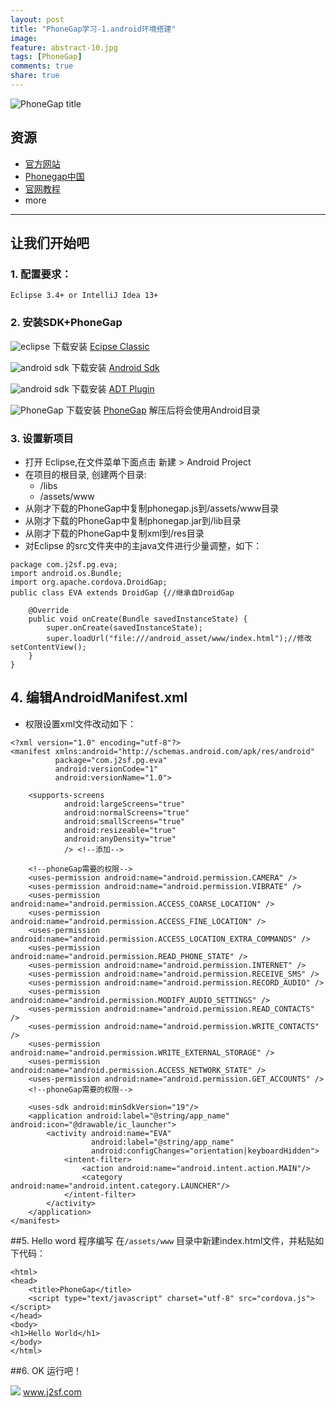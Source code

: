 ```yaml
---
layout: post
title: "PhoneGap学习-1.android环境搭建"
image:
feature: abstract-10.jpg
tags: [PhoneGap]
comments: true
share: true
---
```



![PhoneGap title](http://pic.yupoo.com/edyang/Erj1hGCU/medish.jpg)

## 资源

* [官方网站](http://25.io/smaller/)
* [Phonegap中国](http://www.phonegapcn.com/)
* [官网教程](http://docs.phonegap.com/en/edge/guide_platforms_index.md.html)
* more

------

## 让我们开始吧


### 1. 配置要求： 
	Eclipse 3.4+ or IntelliJ Idea 13+

### 2. 安装SDK+PhoneGap

![eclipse](http://www.phonegapcn.com/start/zh/1.3/index_files/eclipse.png) 下载安装 [Ecipse Classic](http://www.eclipse.org/downloads/)  

![android sdk](http://www.phonegapcn.com/start/zh/1.3/index_files/android.png) 下载安装 [Android Sdk](http://developer.android.com/sdk/index.html)  

![android sdk](http://www.phonegapcn.com/start/zh/1.3/index_files/android.png) 下载安装 [ADT Plugin](http://developer.android.com/sdk/eclipse-adt.html#installing)  

![PhoneGap](http://www.phonegapcn.com/start/zh/1.3/index_files/phonegap.png) 下载安装 [PhoneGap](http://phonegap.com/download)  解压后将会使用Android目录

### 3. 设置新项目

* 打开 Eclipse,在文件菜单下面点击 新建 > Android Project
* 在项目的根目录, 创建两个目录:
	* /libs
	* /assets/www
* 从刚才下载的PhoneGap中复制phonegap.js到/assets/www目录
* 从刚才下载的PhoneGap中复制phonegap.jar到/lib目录
* 从刚才下载的PhoneGap中复制xml到/res目录
* 对Eclipse 的src文件夹中的主java文件进行少量调整，如下：

<!-- lang:java -->
	package com.j2sf.pg.eva;
	import android.os.Bundle;
	import org.apache.cordova.DroidGap;
	public class EVA extends DroidGap {//继承自DroidGap
   		 
    	@Override
    	public void onCreate(Bundle savedInstanceState) {
        	super.onCreate(savedInstanceState);
        	super.loadUrl("file:///android_asset/www/index.html");//修改setContentView();
    	}
	}
<!-- lang:java -->

## 4. 编辑AndroidManifest.xml

* 权限设置xml文件改动如下：
<!-- lang:xml -->
    <?xml version="1.0" encoding="utf-8"?>
    <manifest xmlns:android="http://schemas.android.com/apk/res/android"
              package="com.j2sf.pg.eva"
              android:versionCode="1"
              android:versionName="1.0">
    
        <supports-screens
                android:largeScreens="true"
                android:normalScreens="true"
                android:smallScreens="true"
                android:resizeable="true"
                android:anyDensity="true"
                /> <!--添加-->
    
        <!--phoneGap需要的权限-->
        <uses-permission android:name="android.permission.CAMERA" />
        <uses-permission android:name="android.permission.VIBRATE" />
        <uses-permission android:name="android.permission.ACCESS_COARSE_LOCATION" />
        <uses-permission android:name="android.permission.ACCESS_FINE_LOCATION" />
        <uses-permission android:name="android.permission.ACCESS_LOCATION_EXTRA_COMMANDS" />
        <uses-permission android:name="android.permission.READ_PHONE_STATE" />
        <uses-permission android:name="android.permission.INTERNET" />
        <uses-permission android:name="android.permission.RECEIVE_SMS" />
        <uses-permission android:name="android.permission.RECORD_AUDIO" />
        <uses-permission android:name="android.permission.MODIFY_AUDIO_SETTINGS" />
        <uses-permission android:name="android.permission.READ_CONTACTS" />
        <uses-permission android:name="android.permission.WRITE_CONTACTS" />
        <uses-permission android:name="android.permission.WRITE_EXTERNAL_STORAGE" />
        <uses-permission android:name="android.permission.ACCESS_NETWORK_STATE" />
        <uses-permission android:name="android.permission.GET_ACCOUNTS" />
        <!--phoneGap需要的权限-->
    
        <uses-sdk android:minSdkVersion="19"/>
        <application android:label="@string/app_name" android:icon="@drawable/ic_launcher">
            <activity android:name="EVA"
                      android:label="@string/app_name"
                      android:configChanges="orientation|keyboardHidden">
                <intent-filter>
                    <action android:name="android.intent.action.MAIN"/>
                    <category android:name="android.intent.category.LAUNCHER"/>
                </intent-filter>
            </activity>
        </application>
    </manifest>

<!-- lang:xml -->

##5. Hello word 程序编写
在`/assets/www` 目录中新建index.html文件，并粘贴如下代码：
<!-- lang:xml -->
	<html>
    <head>
        <title>PhoneGap</title>
        <script type="text/javascript" charset="utf-8" src="cordova.js"></script>
    </head>
    <body>
    <h1>Hello World</h1>
    </body>
    </html>
<!-- lang:xml -->

##6. OK 运行吧！ 
 

![](http://j2sf.com/favicon.png) www.j2sf.com

